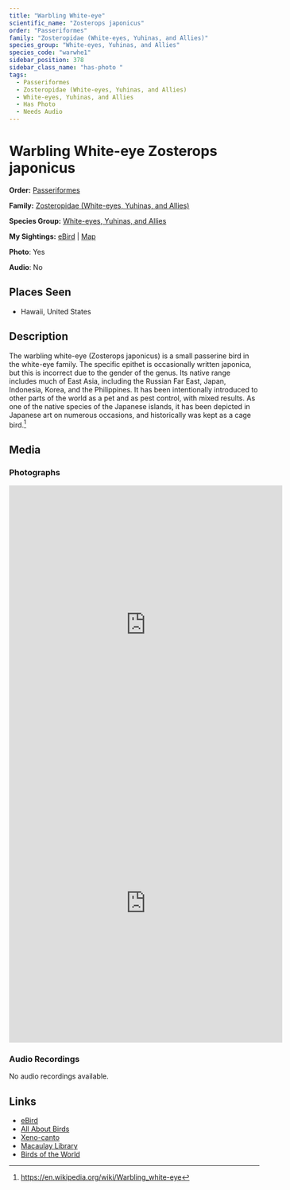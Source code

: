 ```yaml
---
title: "Warbling White-eye"
scientific_name: "Zosterops japonicus"
order: "Passeriformes"
family: "Zosteropidae (White-eyes, Yuhinas, and Allies)"
species_group: "White-eyes, Yuhinas, and Allies"
species_code: "warwhe1"
sidebar_position: 378
sidebar_class_name: "has-photo "
tags: 
  - Passeriformes
  - Zosteropidae (White-eyes, Yuhinas, and Allies)
  - White-eyes, Yuhinas, and Allies
  - Has Photo
  - Needs Audio
---
```


# Warbling White-eye <span className='sci_name'>Zosterops japonicus</span>

**Order:** [Passeriformes](/tags/passeriformes)

**Family:** [Zosteropidae (White-eyes, Yuhinas, and Allies)](/tags/zosteropidae-white-eyes-yuhinas-and-allies)

**Species Group:** [White-eyes, Yuhinas, and Allies](/tags/white-eyes-yuhinas-and-allies)

**My Sightings:** [eBird](https://ebird.org/lifelist?r=world&time=life&spp=warwhe1) | [Map](/map?species_code=warwhe1)

**Photo**: Yes 

**Audio**: No

## Places Seen

* Hawaii, United States

## Description
The warbling white-eye (Zosterops japonicus) is a small passerine bird in the white-eye family. The specific epithet is occasionally written japonica, but this is incorrect due to the gender of the genus. Its native range includes much of East Asia, including the Russian Far East, Japan, Indonesia, Korea, and the Philippines. It has been intentionally introduced to other parts of the world as a pet and as pest control, with mixed results.  As one of the native species of the Japanese islands, it has been depicted in Japanese art on numerous occasions, and historically was kept as a cage bird.[^1]

[^1]: https://en.wikipedia.org/wiki/Warbling_white-eye

## Media
### Photographs
<iframe src="https://macaulaylibrary.org/asset/627873396/embed" width="550" height="560" frameborder="0" allowfullscreen></iframe>
<iframe src="https://macaulaylibrary.org/asset/627873395/embed" width="550" height="560" frameborder="0" allowfullscreen></iframe>

### Audio Recordings
No audio recordings available.

## Links
* [eBird](https://ebird.org/species/warwhe1) 
* [All About Birds](https://www.allaboutbirds.org/guide/warwhe1) 
* [Xeno-canto](https://www.xeno-canto.org/species/zosterops-japonicus) 
* [Macaulay Library](https://search.macaulaylibrary.org/catalog?taxonCode=warwhe1&sort=rating_rank_desc)
* [Birds of the World](https://birdsoftheworld.org/bow/species/warwhe1)
